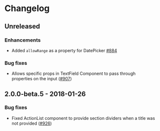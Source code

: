 # Changelog

 ## Unreleased
 ### Enhancements
 - Added `allowRange` as a property for DatePicker [#884](https://github.com/Shopify/polaris-react/pull/884)
 ### Bug fixes
 - Allows specific props in TextField Component to pass through properties on the input ([#907](https://github.com/Shopify/polaris-react/pull/907))

 ## 2.0.0-beta.5 - 2018-01-26

### Bug fixes
- Fixed ActionList component to provide section dividers when a title was not provided ([#926](https://github.com/Shopify/polaris-react/pull/926))
